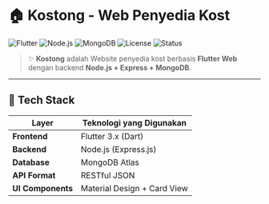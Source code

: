 # 🏠 Kostong - Web Penyedia Kost

![Flutter](https://img.shields.io/badge/Flutter-3.x-blue?logo=flutter)
![Node.js](https://img.shields.io/badge/Node.js-Express-green?logo=node.js)
![MongoDB](https://img.shields.io/badge/MongoDB-Atlas-darkgreen?logo=mongodb)
![License](https://img.shields.io/badge/license-MIT-lightgrey)
![Status](https://img.shields.io/badge/status-Active-success)

> ✨ **Kostong** adalah Website penyedia kost berbasis **Flutter Web** dengan backend **Node.js + Express + MongoDB**.  

---

## 🧩 Tech Stack

| Layer | Teknologi yang Digunakan |
|-------|--------------------------|
| **Frontend** | Flutter 3.x (Dart) |
| **Backend** | Node.js (Express.js) |
| **Database** | MongoDB Atlas |
| **API Format** | RESTful JSON |
| **UI Components** | Material Design + Card View |
